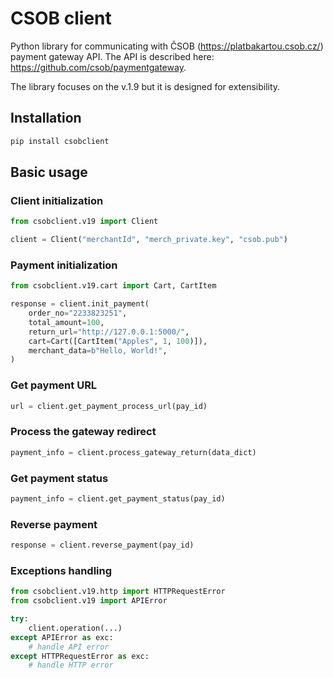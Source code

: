 # CSOB client
Python library for communicating with ČSOB (<https://platbakartou.csob.cz/>) payment gateway API. The API is described here: <https://github.com/csob/paymentgateway>.

The library focuses on the v.1.9 but it is designed for extensibility.


## Installation
```bash
pip install csobclient
```

## Basic usage

### Client initialization
```python
from csobclient.v19 import Client

client = Client("merchantId", "merch_private.key", "csob.pub")
```

### Payment initialization
```python
from csobclient.v19.cart import Cart, CartItem

response = client.init_payment(
    order_no="2233823251",
    total_amount=100,
    return_url="http://127.0.0.1:5000/",
    cart=Cart([CartItem("Apples", 1, 100)]),
    merchant_data=b"Hello, World!",
)
```

### Get payment URL
```python
url = client.get_payment_process_url(pay_id)
```

### Process the gateway redirect
```python
payment_info = client.process_gateway_return(data_dict)
```

### Get payment status
```python
payment_info = client.get_payment_status(pay_id)
```

### Reverse payment
```python
response = client.reverse_payment(pay_id)
```

### Exceptions handling
```python
from csobclient.v19.http import HTTPRequestError
from csobclient.v19 import APIError

try:
    client.operation(...)
except APIError as exc:
    # handle API error
except HTTPRequestError as exc:
    # handle HTTP error
```
